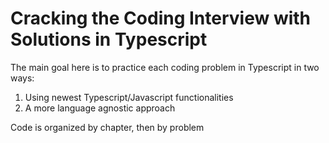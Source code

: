 # Cracking the Coding Interview with Solutions in Typescript

The main goal here is to practice each coding problem in Typescript in two ways:

1. Using newest Typescript/Javascript functionalities
1. A more language agnostic approach

Code is organized by chapter, then by problem
